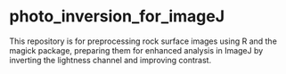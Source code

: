 # photo_inversion_for_imageJ
This repository is for preprocessing rock surface images using R and the magick package, preparing them for enhanced analysis in ImageJ by inverting the lightness channel and improving contrast.
